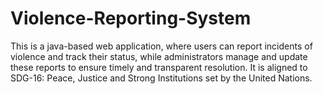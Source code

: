 # Violence-Reporting-System
This is a java-based web application, where users can report incidents of violence and track their status, while administrators manage and update these reports to ensure timely and transparent resolution. It is aligned to SDG-16: Peace, Justice and Strong Institutions set by the United Nations.
